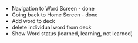 - Navigation to Word Screen - done
- Going back to Home Screen - done
- Add word to deck
- delete individual word from deck
- Show Word status (learned, learning, not learned)

